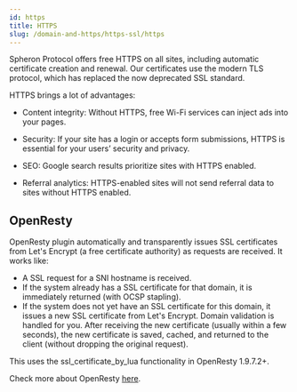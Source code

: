 ```yaml
---
id: https
title: HTTPS
slug: /domain-and-https/https-ssl/https
---
```


Spheron Protocol offers free HTTPS on all sites, including automatic certificate creation and renewal. Our certificates use the modern TLS protocol, which has replaced the now deprecated SSL standard.

HTTPS brings a lot of advantages:

- Content integrity: Without HTTPS, free Wi-Fi services can inject ads into your pages.

- Security: If your site has a login or accepts form submissions, HTTPS is essential for your users’ security and privacy.

- SEO: Google search results prioritize sites with HTTPS enabled.

- Referral analytics: HTTPS-enabled sites will not send referral data to sites without HTTPS enabled.

## OpenResty

OpenResty plugin automatically and transparently issues SSL certificates from Let's Encrypt (a free certificate authority) as requests are received. It works like:

- A SSL request for a SNI hostname is received.
- If the system already has a SSL certificate for that domain, it is immediately returned (with OCSP stapling).
- If the system does not yet have an SSL certificate for this domain, it issues a new SSL certificate from Let's Encrypt. Domain validation is handled for you. After receiving the new certificate (usually within a few seconds), the new certificate is saved, cached, and returned to the client (without dropping the original request).

This uses the ssl_certificate_by_lua functionality in OpenResty 1.9.7.2+.

Check more about OpenResty [here](https://github.com/auto-ssl/lua-resty-auto-ssl).
